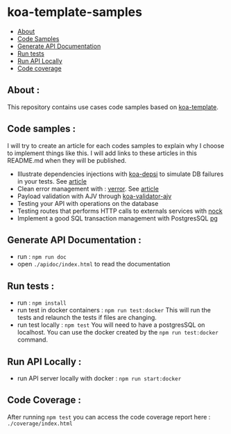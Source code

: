 # koa-template-samples

- [About](#about)
- [Code Samples](#code-samples)
- [Generate API Documentation](#generate-api-documentation)
- [Run tests](#run-tests)
- [Run API Locally](#run-api-locally)
- [Code coverage](#code-coverage)

## About :
This repository contains use cases code samples based on [koa-template](https://github.com/SachaCR/koa-template).

## Code samples :

I will try to create an article for each codes samples to explain why I choose to implement things like this.
I will add links to these articles in this README.md when they will be published.

- Illustrate dependencies injections with [koa-depsi](https://www.npmjs.com/package/koa-depsi) to simulate DB failures in your tests. See [article](https://dev.to/sacha/dependency-injection-in-koa-app-1lml)
- Clean error management with : [verror](https://www.npmjs.com/package/verror). See [article](https://dev.to/sacha/explicit-error-messages-with-verror-305j)
- Payload validation with AJV through [koa-validator-ajv](https://www.npmjs.com/package/koa-validator-ajv)
- Testing your API with operations on the database
- Testing routes that performs HTTP calls to externals services with [nock](https://www.npmjs.com/package/nock)
- Implement a good SQL transaction management with PostgresSQL [pg](https://www.npmjs.com/package/pg)

## Generate API Documentation :

- run : `npm run doc`
- open `./apidoc/index.html` to read the documentation

## Run tests :

- run : `npm install`
- run test in docker containers : `npm run test:docker` This will run the tests and relaunch the tests if files are changing.
- run test locally : `npm test` You will need to have a postgresSQL on localhost. You can use the docker created by the `npm run test:docker` command.

## Run API Locally :

- run API server locally with docker : `npm run start:docker`

## Code Coverage :

After running `npm test` you can access the code coverage report here : `./coverage/index.html`
